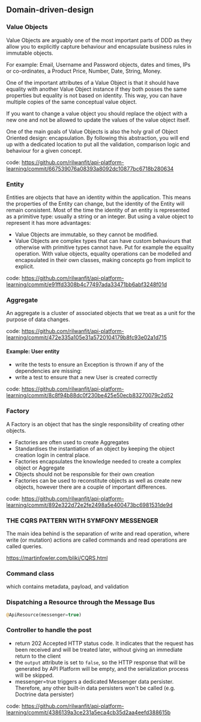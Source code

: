 ## Domain-driven-design

### Value Objects
Value Objects are arguably one of the most important parts of DDD as they allow you to explicitly capture behaviour and encapsulate business rules in immutable objects.
    
For example: Email, Username and Password objects, dates and times, IPs or co-ordinates, a Product Price, Number, Date, String, Money.

One of the important attributes of a Value Object is that it should have equality with another Value Object instance if they both posses the same properties but equality is not based on identity. This way, you can have multiple copies of the same conceptual value object.

If you want to change a value object you should replace the object with a new one and not be allowed to update the values of the value object itself.

One of the main goals of Value Objects is also the holy grail of Object Oriented design: encapsulation. By following this abstraction, you will end up with a dedicated location to put all the validation, comparison logic and behaviour for a given concept.

code: https://github.com/rilwanfit/api-platform-learning/commit/667539076a08393a8092dc10877bc6718b280634

### Entity
Entities are objects that have an identity within the application. This means the properties of the Entity can change, but the identity of the Entity will remain consistent.
Most of the time the identity of an entity is represented as a primitive type: usually a string or an integer. But using a value object to represent it has more advantages:

- Value Objects are immutable, so they cannot be modified.
- Value Objects are complex types that can have custom behaviours that otherwise with primitive types cannot have. Put for example the equality operation. With value objects, equality operations can be modelled and encapsulated in their own classes, making concepts go from implicit to explicit.

code: https://github.com/rilwanfit/api-platform-learning/commit/e91ffd3308b4c77497ada33471bb6abf3248f01d

### Aggregate

An aggregate is a cluster of associated objects that we treat as a unit for the purpose of data changes.

code: https://github.com/rilwanfit/api-platform-learning/commit/472e335a105e31a5720104179b8fc93e02a1d715

#### Example: User entity

- write the tests to ensure an Exception is thrown if any of the dependencies are missing:
- write a test to ensure that a new User is created correctly

code: https://github.com/rilwanfit/api-platform-learning/commit/8c8f94b88dc0f230be425e50ecb83270079c2d52

### Factory

A Factory is an object that has the single responsibility of creating other objects.

- Factories are often used to create Aggregates
- Standardises the instantiation of an object by keeping the object creation login in central place.
- Factories encapsulates the knowledge needed to create a complex object or Aggregate
- Objects should not be responsible for their own creation
- Factories can be used to reconstitute objects as well as create new objects, however there are a couple of important differences.

code: https://github.com/rilwanfit/api-platform-learning/commit/892e322d72e2fe2498a5e400473bc6981531de9d

### THE CQRS PATTERN WITH SYMFONY MESSENGER

The main idea behind is the separation of write and read operation, where write (or mutation) actions are called commands and read operations are called queries.

https://martinfowler.com/bliki/CQRS.html

### Command class
which contains metadata, payload, and validation

### Dispatching a Resource through the Message Bus
```php
@ApiResource(messenger=true)
```

### Controller to handle the post
- return 202 Accepted HTTP status code. It indicates that the request has been received and will be treated later, without giving an immediate return to the client
- the `output` attribute is set to `false`, so the HTTP response that will be generated by API Platform will be empty, and the serialization process will be skipped.
-  messenger=true triggers a dedicated Messenger data persister. Therefore, any other built-in data persisters won't be called (e.g. Doctrine data persister)

code: https://github.com/rilwanfit/api-platform-learning/commit/4386139a3ce231a5eca4cb35d2aa4eefd388615b
